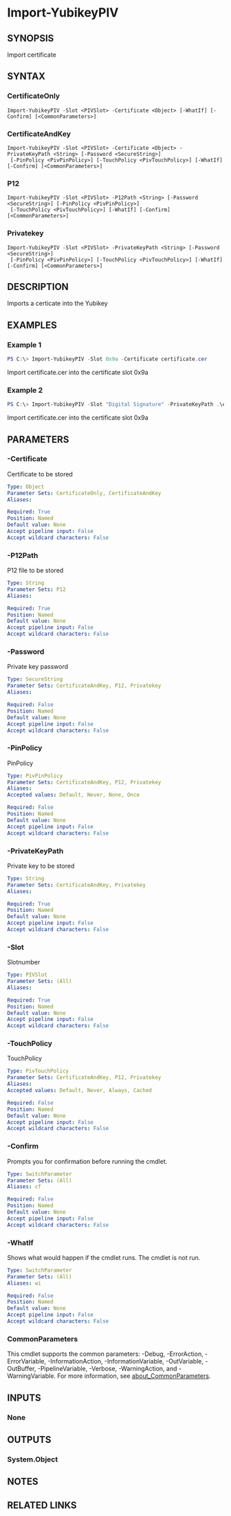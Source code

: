 ﻿---
external help file: powershellYK.dll-Help.xml
Module Name: powershellYK
online version:
schema: 2.0.0
---

# Import-YubikeyPIV

## SYNOPSIS
Import certificate

## SYNTAX

### CertificateOnly
```
Import-YubikeyPIV -Slot <PIVSlot> -Certificate <Object> [-WhatIf] [-Confirm] [<CommonParameters>]
```

### CertificateAndKey
```
Import-YubikeyPIV -Slot <PIVSlot> -Certificate <Object> -PrivateKeyPath <String> [-Password <SecureString>]
 [-PinPolicy <PivPinPolicy>] [-TouchPolicy <PivTouchPolicy>] [-WhatIf] [-Confirm] [<CommonParameters>]
```

### P12
```
Import-YubikeyPIV -Slot <PIVSlot> -P12Path <String> [-Password <SecureString>] [-PinPolicy <PivPinPolicy>]
 [-TouchPolicy <PivTouchPolicy>] [-WhatIf] [-Confirm] [<CommonParameters>]
```

### Privatekey
```
Import-YubikeyPIV -Slot <PIVSlot> -PrivateKeyPath <String> [-Password <SecureString>]
 [-PinPolicy <PivPinPolicy>] [-TouchPolicy <PivTouchPolicy>] [-WhatIf] [-Confirm] [<CommonParameters>]
```

## DESCRIPTION
Imports a certicate into the Yubikey

## EXAMPLES

### Example 1
```powershell
PS C:\> Import-YubikeyPIV -Slot 0x9a -Certificate certificate.cer
```

Import certificate.cer into the certificate slot 0x9a

### Example 2
```powershell
PS C:\> Import-YubikeyPIV -Slot "Digital Signature" -PrivateKeyPath .\ecc_384.pem -Password (Read-Host -AsSecureString "Password")
```

Import certificate.cer into the certificate slot 0x9a

## PARAMETERS

### -Certificate
Certificate to be stored

```yaml
Type: Object
Parameter Sets: CertificateOnly, CertificateAndKey
Aliases:

Required: True
Position: Named
Default value: None
Accept pipeline input: False
Accept wildcard characters: False
```

### -P12Path
P12 file to be stored

```yaml
Type: String
Parameter Sets: P12
Aliases:

Required: True
Position: Named
Default value: None
Accept pipeline input: False
Accept wildcard characters: False
```

### -Password
Private key password

```yaml
Type: SecureString
Parameter Sets: CertificateAndKey, P12, Privatekey
Aliases:

Required: False
Position: Named
Default value: None
Accept pipeline input: False
Accept wildcard characters: False
```

### -PinPolicy
PinPolicy

```yaml
Type: PivPinPolicy
Parameter Sets: CertificateAndKey, P12, Privatekey
Aliases:
Accepted values: Default, Never, None, Once

Required: False
Position: Named
Default value: None
Accept pipeline input: False
Accept wildcard characters: False
```

### -PrivateKeyPath
Private key to be stored

```yaml
Type: String
Parameter Sets: CertificateAndKey, Privatekey
Aliases:

Required: True
Position: Named
Default value: None
Accept pipeline input: False
Accept wildcard characters: False
```

### -Slot
Slotnumber

```yaml
Type: PIVSlot
Parameter Sets: (All)
Aliases:

Required: True
Position: Named
Default value: None
Accept pipeline input: False
Accept wildcard characters: False
```

### -TouchPolicy
TouchPolicy

```yaml
Type: PivTouchPolicy
Parameter Sets: CertificateAndKey, P12, Privatekey
Aliases:
Accepted values: Default, Never, Always, Cached

Required: False
Position: Named
Default value: None
Accept pipeline input: False
Accept wildcard characters: False
```

### -Confirm
Prompts you for confirmation before running the cmdlet.

```yaml
Type: SwitchParameter
Parameter Sets: (All)
Aliases: cf

Required: False
Position: Named
Default value: None
Accept pipeline input: False
Accept wildcard characters: False
```

### -WhatIf
Shows what would happen if the cmdlet runs. The cmdlet is not run.

```yaml
Type: SwitchParameter
Parameter Sets: (All)
Aliases: wi

Required: False
Position: Named
Default value: None
Accept pipeline input: False
Accept wildcard characters: False
```

### CommonParameters
This cmdlet supports the common parameters: -Debug, -ErrorAction, -ErrorVariable, -InformationAction, -InformationVariable, -OutVariable, -OutBuffer, -PipelineVariable, -Verbose, -WarningAction, and -WarningVariable. For more information, see [about_CommonParameters](http://go.microsoft.com/fwlink/?LinkID=113216).

## INPUTS

### None

## OUTPUTS

### System.Object
## NOTES

## RELATED LINKS
